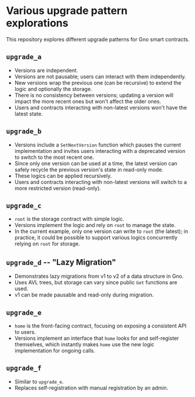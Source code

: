 # Various upgrade pattern explorations

This repository explores different upgrade patterns for Gno smart contracts.

## `upgrade_a`

- Versions are independent.
- Versions are not pausable; users can interact with them independently.
- New versions wrap the previous one (can be recursive) to extend the logic and optionally the storage.
- There is no consistency between versions; updating a version will impact the more recent ones but won't affect the older ones.
- Users and contracts interacting with non-latest versions won't have the latest state.

## `upgrade_b`

- Versions include a `SetNextVersion` function which pauses the current implementation and invites users interacting with a deprecated version to switch to the most recent one.
- Since only one version can be used at a time, the latest version can safely recycle the previous version's state in read-only mode.
- These logics can be applied recursively.
- Users and contracts interacting with non-latest versions will switch to a more restricted version (read-only).

## `upgrade_c`

- `root` is the storage contract with simple logic.
- Versions implement the logic and rely on `root` to manage the state.
- In the current example, only one version can write to `root` (the latest); in practice, it could be possible to support various logics concurrently relying on `root` for storage.

## `upgrade_d` -- "Lazy Migration"

- Demonstrates lazy migrations from v1 to v2 of a data structure in Gno.
- Uses AVL trees, but storage can vary since public `Get` functions are used.
- v1 can be made pausable and read-only during migration.

## `upgrade_e`

- `home` is the front-facing contract, focusing on exposing a consistent API to users.
- Versions implement an interface that `home` looks for and self-register themselves, which instantly makes `home` use the new logic implementation for ongoing calls.

## `upgrade_f`

- Similar to `upgrade_e`.
- Replaces self-registration with manual registration by an admin.
